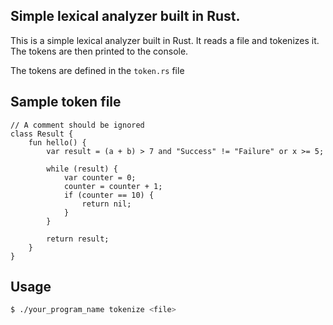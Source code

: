 ## Simple lexical analyzer built in Rust. 

This is a simple lexical analyzer built in Rust. It reads a file and tokenizes it. The tokens are then printed to the console.

The tokens are defined in the `token.rs` file

## Sample token file

```
// A comment should be ignored
class Result {
    fun hello() {
        var result = (a + b) > 7 and "Success" != "Failure" or x >= 5;

        while (result) {
            var counter = 0;
            counter = counter + 1;
            if (counter == 10) {
                return nil;
            }
        }

        return result;
    }
}
```

## Usage

```sh
$ ./your_program_name tokenize <file>
```
